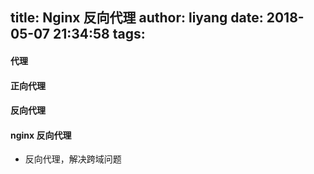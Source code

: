 title: Nginx 反向代理
author: liyang
date: 2018-05-07 21:34:58
tags:
---
#### 代理

#### 正向代理

#### 反向代理

#### nginx 反向代理

- 反向代理，解决跨域问题